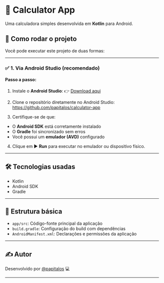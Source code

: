 # 📱 Calculator App

Uma calculadora simples desenvolvida em **Kotlin** para Android.

## 🚀 Como rodar o projeto

Você pode executar este projeto de duas formas:

---

### ✅ 1. **Via Android Studio (recomendado)**

#### Passo a passo:

1. Instale o **Android Studio**:
   👉 [Download aqui](https://developer.android.com/studio)

2. Clone o repositório diretamente no Android Studio:
    https://github.com/papitalos/calculator-app


3. Certifique-se de que:
- O **Android SDK** está corretamente instalado
- O **Gradle** foi sincronizado sem erros
- Você possui um **emulador (AVD)** configurado

4. Clique em ▶️ **Run** para executar no emulador ou dispositivo físico.

---

## 🛠️ Tecnologias usadas

- Kotlin
- Android SDK
- Gradle

---

## 📂 Estrutura básica

- `app/src`: Código-fonte principal da aplicação
- `build.gradle`: Configuração do build com dependências
- `AndroidManifest.xml`: Declarações e permissões da aplicação

---

## ✍️ Autor

Desenvolvido por [@papitalos](https://github.com/papitalos) 💻

---


